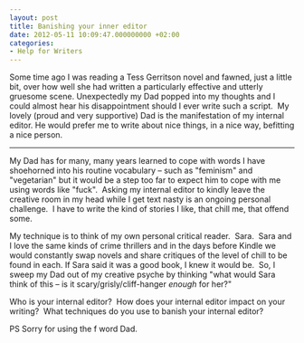 ```yaml
---
layout: post
title: Banishing your inner editor
date: 2012-05-11 10:09:47.000000000 +02:00
categories:
- Help for Writers
---
```


Some time ago I was reading a Tess Gerritson novel and fawned, just a little bit, over how well she had written a particularly effective and utterly gruesome scene. Unexpectedly my Dad popped into my thoughts and I could almost hear his disappointment should I ever write such a script.  My lovely (proud and very supportive) Dad is the manifestation of my internal editor. He would prefer me to write about nice things, in a nice way, befitting a nice person.

---

My Dad has for many, many years learned to cope with words I have shoehorned into his routine vocabulary – such as "feminism" and "vegetarian" but it would be a step too far to expect him to cope with me using words like "fuck".  Asking my internal editor to kindly leave the creative room in my head while I get text nasty is an ongoing personal challenge.  I have to write the kind of stories I like, that chill me, that offend some.

My technique is to think of my own personal critical reader.  Sara.  Sara and I love the same kinds of crime thrillers and in the days before Kindle we would constantly swap novels and share critiques of the level of chill to be found in each. If Sara said it was a good book, I knew it would be.  So, I sweep my Dad out of my creative psyche by thinking "what would Sara think of this – is it scary/grisly/cliff-hanger _enough_ for her?"

Who is your internal editor?  How does your internal editor impact on your writing?  What techniques do you use to banish your internal editor?

PS Sorry for using the f word Dad.
